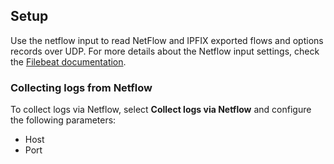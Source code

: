 ## Setup

Use the netflow input to read NetFlow and IPFIX exported flows and options records over UDP. For more details about the Netflow input settings, check the [Filebeat documentation](https://www.elastic.co/docs/reference/beats/filebeat/filebeat-input-netflow).

### Collecting logs from Netflow

To collect logs via Netflow, select **Collect logs via Netflow** and configure the following parameters:

- Host
- Port